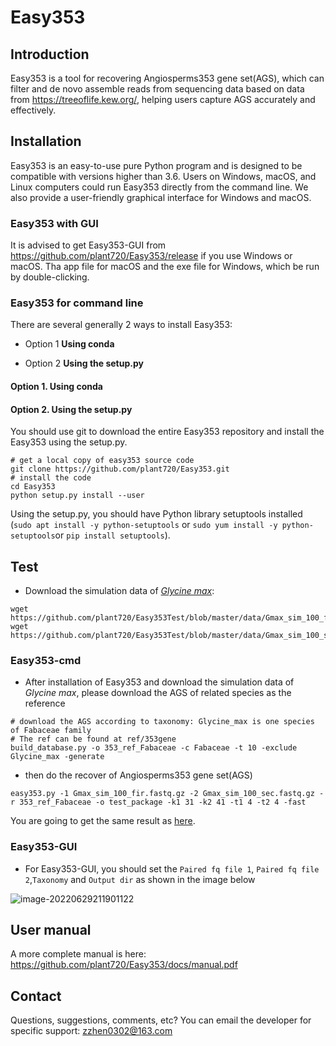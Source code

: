 # Easy353

## Introduction

Easy353 is a tool for recovering Angiosperms353 gene set(AGS), which can filter and de novo assemble reads from sequencing data based on data from https://treeoflife.kew.org/, helping users capture AGS accurately and effectively.

## Installation

Easy353 is an easy-to-use pure Python program and is designed to be compatible with versions higher than 3.6. Users on Windows, macOS, and Linux computers could run Easy353 directly from the command line. We also provide a user-friendly graphical interface for Windows and macOS. 

### Easy353 with GUI

It is advised to get Easy353-GUI from https://github.com/plant720/Easy353/release if you use Windows or macOS. Tha app file for macOS and the exe file for Windows, which be run by double-clicking.

### Easy353 for command line

There are several generally 2 ways to install Easy353:

* Option 1 **Using conda**

- Option 2 **Using the setup.py**

#### Option 1. Using conda



#### Option 2. Using the setup.py

You should use git to download the entire Easy353 repository and install the Easy353 using the setup.py.

```shell
# get a local copy of easy353 source code
git clone https://github.com/plant720/Easy353.git
# install the code 
cd Easy353
python setup.py install --user
```

Using the setup.py, you should have Python library setuptools installed (`sudo apt install -y python-setuptools` or `sudo yum install -y python-setuptools`or `pip install setuptools`).

## Test

* Download the simulation data of [*Glycine max*](https://github.com/plant720/Easy353Test/tree/master/data):

```shell
wget https://github.com/plant720/Easy353Test/blob/master/data/Gmax_sim_100_fir.fastq.gz
wget https://github.com/plant720/Easy353Test/blob/master/data/Gmax_sim_100_sec.fastq.gz
```

### Easy353-cmd

* After installation of Easy353 and download the simulation data of *Glycine max*, please download the AGS of related species as the reference

```shell
# download the AGS according to taxonomy: Glycine_max is one species of Fabaceae family
# The ref can be found at ref/353gene
build_database.py -o 353_ref_Fabaceae -c Fabaceae -t 10 -exclude Glycine_max -generate 
```

* then do the recover of  Angiosperms353 gene set(AGS)

```shell
easy353.py -1 Gmax_sim_100_fir.fastq.gz -2 Gmax_sim_100_sec.fastq.gz -r 353_ref_Fabaceae -o test_package -k1 31 -k2 41 -t1 4 -t2 4 -fast
```

You are going to get the same result as [here](https://github.com/plant720/Easy353Test/tree/master/result/Gmax_100_result).

### Easy353-GUI

* For Easy353-GUI, you should set the `Paired fq file 1`, `Paired fq file 2`,`Taxonomy` and `Output dir` as shown in the image below

![image-20220629211901122](https://cdn.jsdelivr.net/gh/plant720/TyporaPic/img/20220629211901.png)

## User manual

A more complete manual is here: https://github.com/plant720/Easy353/docs/manual.pdf

## Contact

Questions, suggestions, comments, etc? You can email the developer for specific support: zzhen0302@163.com
